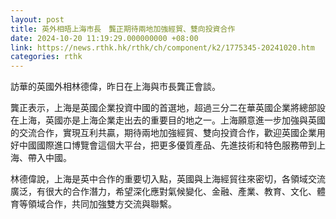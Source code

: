 ```yaml
---
layout: post
title: 英外相晤上海市長　龔正期待兩地加強經貿、雙向投資合作
date: 2024-10-20 11:19:29.000000000 +08:00
link: https://news.rthk.hk/rthk/ch/component/k2/1775345-20241020.htm
categories: rthk
---
```


訪華的英國外相林德偉，昨日在上海與市長龔正會談。

龔正表示，上海是英國企業投資中國的首選地，超過三分二在華英國企業將總部設在上海，英國亦是上海企業走出去的重要目的地之一。上海願意進一步加強與英國的交流合作，實現互利共贏，期待兩地加強經貿、雙向投資合作，歡迎英國企業用好中國國際進口博覽會這個大平台，把更多優質產品、先進技術和特色服務帶到上海、帶入中國。

林德偉說，上海是英中合作的重要切入點，英國與上海經貿往來密切，各領域交流廣泛，有很大的合作潛力，希望深化應對氣候變化、金融、產業、教育、文化、體育等領域合作，共同加強雙方交流與聯繫。
